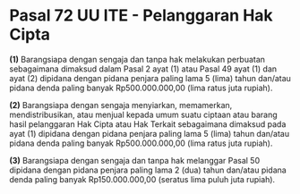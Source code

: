 <!DOCTYPE html>
<html lang="id">
<head>
    <meta charset="UTF-8">
    <meta name="viewport" content="width=device-width, initial-scale=1.0">
</head>
<body>
    <div>
        <h1>Pasal 72 UU ITE - Pelanggaran Hak Cipta</h1>
        <p><strong>(1)</strong> Barangsiapa dengan sengaja dan tanpa hak melakukan perbuatan sebagaimana dimaksud dalam Pasal 2 ayat (1) atau Pasal 49 ayat (1) dan ayat (2) dipidana dengan pidana penjara paling lama 5 (lima) tahun dan/atau pidana denda paling banyak Rp500.000.000,00 (lima ratus juta rupiah).</p>
        <p><strong>(2)</strong> Barangsiapa dengan sengaja menyiarkan, memamerkan, mendistribusikan, atau menjual kepada umum suatu ciptaan atau barang hasil pelanggaran Hak Cipta atau Hak Terkait sebagaimana dimaksud pada ayat (1) dipidana dengan pidana penjara paling lama 5 (lima) tahun dan/atau pidana denda paling banyak Rp500.000.000,00 (lima ratus juta rupiah).</p>
        <p><strong>(3)</strong> Barangsiapa dengan sengaja dan tanpa hak melanggar Pasal 50 dipidana dengan pidana penjara paling lama 2 (dua) tahun dan/atau pidana denda paling banyak Rp150.000.000,00 (seratus lima puluh juta rupiah).</p>
    </div>
</body>
</html>
